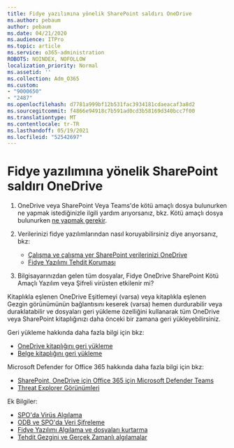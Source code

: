 ```yaml
---
title: Fidye yazılımına yönelik SharePoint saldırı OneDrive
ms.author: pebaum
author: pebaum
ms.date: 04/21/2020
ms.audience: ITPro
ms.topic: article
ms.service: o365-administration
ROBOTS: NOINDEX, NOFOLLOW
localization_priority: Normal
ms.assetid: ''
ms.collection: Adm_O365
ms.custom:
- "9000650"
- "2487"
ms.openlocfilehash: d7781a999bf12b531fac3934181cdaeacaf3a8d2
ms.sourcegitcommit: f4866e94918c7b591ad0cd3b58169d340bcc7f00
ms.translationtype: MT
ms.contentlocale: tr-TR
ms.lasthandoff: 05/19/2021
ms.locfileid: "52542697"
---
```

# <a name="ransomware-attack-in-sharepoint-or-onedrive"></a>Fidye yazılımına yönelik SharePoint saldırı OneDrive

1.  OneDrive veya SharePoint Veya Teams'de kötü amaçlı dosya bulunurken ne yapmak istediğinizle ilgili yardım arıyorsanız, bkz. Kötü amaçlı dosya bulunurken [ne yapmak gerekir](https://support.office.com/en-ie/article/what-to-do-when-a-malicious-file-is-found-in-sharepoint-online-onedrive-or-microsoft-teams-01e902ad-a903-4e0f-b093-1e1ac0c37ad2).
2. Verilerinizi fidye yazılımlarından nasıl koruyabilirsiniz diye arıyorsanız, bkz:
    - [Çalışma ve çalışma yer SharePoint verilerinizi OneDrive](/sharepoint/safeguarding-your-data) 
    - [Fidye Yazılımı Tehdit Koruması](/windows/security/threat-protection/intelligence/ransomware-malware)    

3.  Bilgisayarınızdan gelen tüm dosyalar, Fidye OneDrive SharePoint Kötü Amaçlı Yazılım veya Şifreli virüsten etkilenir mi? 

Kitaplıkla eşlenen OneDrive Eşitlemeyi (varsa) veya kitaplıkla eşlenen Gezgin görünümünün bağlantısını keserek (varsa) hemen durdurabilir veya duraklatabilir ve dosyaları geri yükleme özelliğini kullanarak tüm OneDrive veya SharePoint kitaplığınızı daha önceki bir zamana geri yükleyebilirsiniz. 

Geri yükleme hakkında daha fazla bilgi için bkz:

- [OneDrive kitaplığını geri yükleme](https://support.office.com/article/restore-your-onedrive-fa231298-759d-41cf-bcd0-25ac53eb8a150)
- [Belge kitaplığını geri yükleme](https://support.office.com/article/restore-a-document-library-317791c3-8bd0-4dfd-8254-3ca90883d39a)

Microsoft Defender for Office 365 hakkında daha fazla bilgi için bkz:
- [SharePoint, OneDrive için Office 365 için Microsoft Defender Teams](/microsoft-365/security/office-365-security/atp-for-spo-odb-and-teams)
- [Threat Explorer Görünümleri](/microsoft-365/security/office-365-security/threat-explorer-views)

Ek Bilgiler:

- [SPO'da Virüs Algılama](/microsoft-365/security/office-365-security/virus-detection-in-spo)</br>
- [ODB ve SPO'da Veri Şifreleme](/microsoft-365/compliance/data-encryption-in-odb-and-spo)</br>
- [Fidye Yazılımı Algılama ve dosyaları kurtarma](https://support.office.com/article/Ransomware-detection-and-recovering-your-files-0d90ec50-6bfd-40f4-acc7-b8c12c73637f)</br>
- [Tehdit Gezgini ve Gerçek Zamanlı algılamalar](/microsoft-365/security/office-365-security/threat-explorer-views)